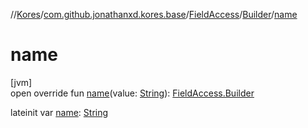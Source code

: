 //[Kores](../../../../index.md)/[com.github.jonathanxd.kores.base](../../index.md)/[FieldAccess](../index.md)/[Builder](index.md)/[name](name.md)

# name

[jvm]\
open override fun [name](name.md)(value: [String](https://kotlinlang.org/api/latest/jvm/stdlib/kotlin/-string/index.html)): [FieldAccess.Builder](index.md)

lateinit var [name](name.md): [String](https://kotlinlang.org/api/latest/jvm/stdlib/kotlin/-string/index.html)
